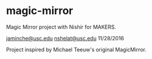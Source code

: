 # magic-mirror
Magic Mirror project with Nishir for MAKERS.

jaminche@usc.edu
nshelat@usc.edu
11/28/2016

Project inspired by Michael Teeuw's original MagicMirror.

